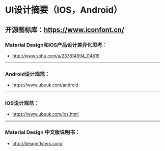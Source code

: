 ﻿# UI设计摘要（IOS，Android）
 开源图标库：https://www.iconfont.cn/
----
### Material Design和iOS产品设计差异化思考：

 - http://www.sohu.com/a/237814994_114819

---

### Android设计规范：

 - https://www.ubuuk.com/android

---

### IOS设计规范：

 - https://www.ubuuk.com/ios.html

---

### Material Design 中文版说明书：

 - http://design.1sters.com/



